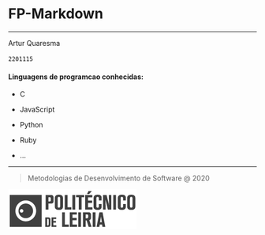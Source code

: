 # **FP-Markdown**

---

Artur Quaresma

`2201115`

#### **Linguagens de programcao conhecidas:**

- C

- JavaScript

- Python

- Ruby

- ...

---

> Metodologias de Desenvolvimento de Software @ 2020

![logo-IPL](logo_ipl_header.png)
